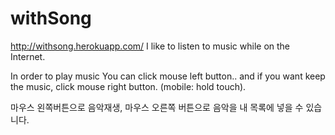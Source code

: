 # withSong

http://withsong.herokuapp.com/
I like to listen to music while on the Internet.

In order to play music You can click mouse left button..
and if you want keep the music, click mouse right button. (mobile: hold touch).

마우스 왼쪽버튼으로 음악재생, 마우스 오른쪽 버튼으로 음악을 내 목록에 넣을 수 있습니다.